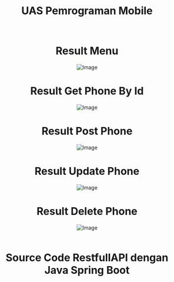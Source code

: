 <div align="center">
  <h1>UAS Pemrograman Mobile</h1>
  <br>
</div>

<div align="center">
  <h1>Result Menu</h1>
  <img src="main.jpg" alt="Image">
  <br>
</div>

<div align="center">
  <h1>Result Get Phone By Id</h1>
  <img src="result get phone by id.jpg" alt="Image">
  <br>
</div>

<div align="center">
  <h1>Result Post Phone</h1>
  <img src="result create phone.jpg" alt="Image">
  <br>
</div>

<div align="center">
  <h1>Result Update Phone</h1>
  <img src="result update phone.jpg" alt="Image">
  <br>
</div>

<div align="center">
  <h1>Result Delete Phone</h1>
  <img src="result delete phone by id.jpg" alt="Image">
  <br>
  <br>
</div>

<div align="center">
  <h1>Source Code RestfullAPI dengan Java Spring Boot</h1>
  <br>
</div>




